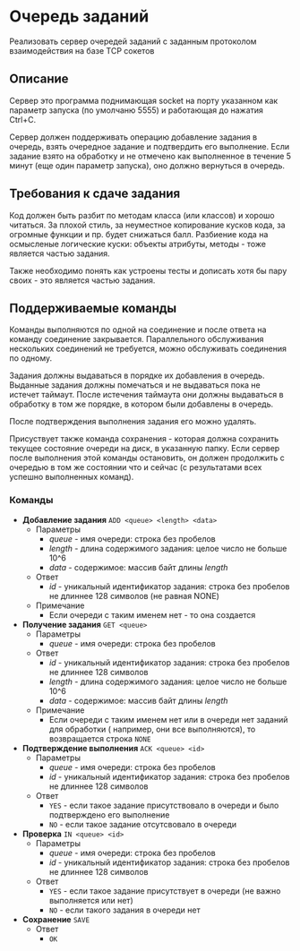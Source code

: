 Очередь заданий
=========

Реализовать сервер очередей заданий с заданным протоколом взаимодействия на базе TCP сокетов

Описание
-------

Сервер это программа поднимающая socket на порту указанном как параметр запуска (по умолчаню 5555) и работающая до нажатия Ctrl+C.

Сервер должен поддерживать операцию добавление задания в очередь, взять очередное задание и подтвердить его выполнение. Если задание взято на обработку и не отмечено как выполненное в течение 5 минут (еще один параметр запуска), оно должно вернуться в очередь.


Требования к сдаче задания
-------
Код должен быть разбит по методам класса (или классов) и хорошо читаться. За плохой стиль, за неуместное копирование кусков кода, за огромные функции и пр. будет снижаться балл. Разбиение кода на осмысленые логические куски: объекты атрибуты, методы - тоже является частью задания.

Также необходимо понять как устроены тесты и дописать хотя бы пару своих - это является частью задания.


Поддерживаемые команды
-------

Команды выполняются по одной на соединение и после ответа на команду соединение закрывается. Параллельного обслуживания нескольких соединений не требуется, можно обслуживать соединения по одному.

Задания должны выдаваться в порядке их добавления в очередь. Выданные задания должны помечаться и не выдаваться пока не истечет таймаут. После истечения таймаута они должны выдаваться в обработку в том же порядке, в котором были добавлены в очередь.

После подтверждения выполнения задания его можно удалять.

Присуствует также команда сохранения - которая должна сохранить текущее состояние очереди на диск, в указанную папку. Если сервер после выполнения этой команды остановить, он должен продолжить с очередью в том же состоянии что и сейчас (с результатами всех успешно выполненных команд).

### Команды

* __Добавление задания__ `ADD <queue> <length> <data>`
    - Параметры
        - _queue_ - имя очереди: строка без пробелов
        - _length_ - длина содержимого задания: целое число не больше 10^6
        - _data_ - содержимое: массив байт длины _length_
    - Ответ
        - _id_ - уникальный идентификатор задания: строка без пробелов не длиннее 128 символов (не равная NONE)
    - Примечание
        - Если очереди с таким именем нет - то она создается
* __Получение задания__ `GET <queue>`
    - Параметры
        - _queue_ - имя очереди: строка без пробелов
    - Ответ
        - _id_ - уникальный идентификатор задания: строка без пробелов не длиннее 128 символов
        - _length_ - длина содержимого задания: целое число не больше 10^6
        - _data_ - содержимое: массив байт длины _length_
    - Примечание
        - Если очереди с таким именем нет или в очереди нет заданий для обработки ( например, они все выполняются), то возвращается строка `NONE`
* __Подтверждение выполнения__ `ACK <queue> <id>`
    - Параметры
        - _queue_ - имя очереди: строка без пробелов
        - _id_ - уникальный идентификатор задания: строка без пробелов не длиннее 128 символов
    - Ответ
        - `YES` - если такое задание присутствовало в очереди и было подтверждено его выполнение
        - `NO` - если такое задание отсутсвовало в очереди
* __Проверка__ `IN <queue> <id>`
    - Параметры
        - _queue_ - имя очереди: строка без пробелов
        - _id_ - уникальный идентификатор задания: строка без пробелов не длиннее 128 символов
    - Ответ
        - `YES` - если такое задание присутствует в очереди (не важно выполняется или нет)
        - `NO` - если такого задания в очереди нет
* __Сохранение__ `SAVE`
    - Ответ
        - `OK`